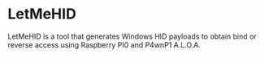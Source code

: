 # LetMeHID
LetMeHID is a tool that generates Windows HID payloads to obtain bind or reverse access using Raspberry PI0 and P4wnP1 A.L.O.A. 
